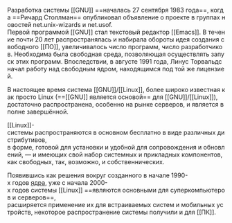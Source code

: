 Разработка системы [[GNU]] ==началась 27 сентября 1983 года==, когда ==Ричард Столлман== опубликовал объявление о проекте в группах новостей net.unix-wizards и net.usof. 
Первой программой [[GNU]] стал текстовый редактор [[Emacs]]. В течение почти 20 лет распространялась и набирала обороты идея создания свободного [[ПО]], увеличивалось число программ, число разработчиков. Необходима была свободная среда, позволяющая осуществлять запуск этих программ. Впоследствии, в августе 1991 года, Линус Торвальдс начал работу над свободным ядром, находящимся под той же лицензией.

В настоящее время система [[GNU]]/[[Linux]], более широко известная как просто Linux (==[[GNU]] является основой== для [[GNU]]/[[Linux]]), 
достаточно распространена, особенно на рынке серверов, и является вполне завершённой.

[[Linux]]-системы распространяются в основном бесплатно в виде различных дистрибутивов,
в форме, готовой для установки и удобной для сопровождения и обновлений, — и имеющих свой набор системных и прикладных компонентов, как свободных, так, возможно, и собственнических.

Появившись как решения вокруг созданного в начале 1990-х годов [ядра](Ядро.md), уже с начала 2000-х годов системы [[Linux]] ==являются основными для суперкомпьютеров и серверов==, 
расширяется применение их для встраиваемых систем и мобильных устройств, некоторое распространение системы получили и для [[ПК]].